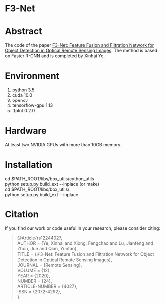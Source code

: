 # F3-Net
# Abstract
The code of the paper [F3-Net: Feature Fusion and Filtration Network for Object Detection in Optical Remote Sensing Images](https://www.mdpi.com/2072-4292/12/24/4027).
The method is based on Faster R-CNN and is completed by Xinhai Ye.
# Environment
1. python 3.5
2. cuda 10.0
3. opencv
4. tensorflow-gpu 1.13
5. tfplot 0.2.0
# Hardware
At least two NVIDIA GPUs with more than 10GB memory.
# Installation
cd $PATH_ROOT/libs/box_utils/cython_utils  
python setup.py build_ext --inplace (or make)  
cd $PATH_ROOT/libs/box_utils/  
python setup.py build_ext --inplace
# Citation
If you find our work or code useful in your research, please consider citing:

>@Article{rs12244027,  
AUTHOR = {Ye, Xinhai and Xiong, Fengchao and Lu, Jianfeng and Zhou, Jun and Qian, Yuntao},  
TITLE = {ℱ3-Net: Feature Fusion and Filtration Network for Object Detection in Optical Remote Sensing Images},  
JOURNAL = {Remote Sensing},  
VOLUME = {12},  
YEAR = {2020},  
NUMBER = {24},  
ARTICLE-NUMBER = {4027},  
ISSN = {2072-4292},  
}

